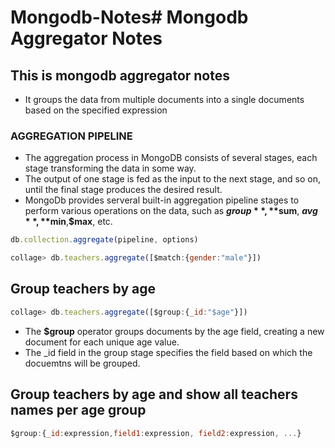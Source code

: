 # Mongodb-Notes# Mongodb Aggregator Notes
## This is mongodb aggregator notes

- It groups the data from multiple documents into a single documents based on the specified expression

### AGGREGATION PIPELINE

- The aggregation process in MongoDB consists of several stages, each stage transforming the data in some way.
- The output of one stage is fed as the input to the next stage, and so on, until the final stage produces the desired result.
- MongoDb provides serveral built-in aggregation pipeline stages to perform various operations on the data, such as **$group**, **$sum**, **$avg**,**$min**,**$max**, etc.


```javascript
db.collection.aggregate(pipeline, options)
```

```javascript
collage> db.teachers.aggregate([$match:{gender:"male"}])
```
## Group teachers by age
```javascript
collage> db.teachers.aggregate([$group:{_id:"$age"}])
```
- The **$group** operator groups documents by the age field, creating a new document for each unique age value.
- The _id field in the group stage specifies the field based on which the docuemtns will be grouped.

## Group teachers by age and show all teachers names per age group
```javascript
$group:{_id:expression,field1:expression, field2:expression, ...}
```

